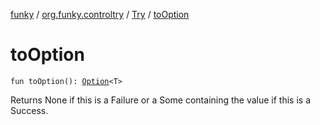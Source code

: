 [funky](../../index.md) / [org.funky.controltry](../index.md) / [Try](index.md) / [toOption](.)

# toOption

`fun toOption(): `[`Option`](../../org.funky.option/-option/index.md)`<T>`

Returns None if this is a Failure or a Some containing the value if this is a Success.

